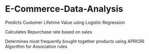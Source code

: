 # E-Commerce-Data-Analysis

Predicts Customer Lifetime Value using Logistic Regression

Calculates Repurchase rate based on sales

Determines most frequently bought together products using APRIORI Algorithm for Association rules
